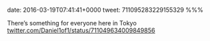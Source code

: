 date: 2016-03-19T07:41:41+0000
tweet: 711095283229155329
%%%

There’s something for everyone here in Tokyo [twitter.com/Daniel1of1/status/711049634009849856](https://twitter.com/Daniel1of1/status/711049634009849856)
